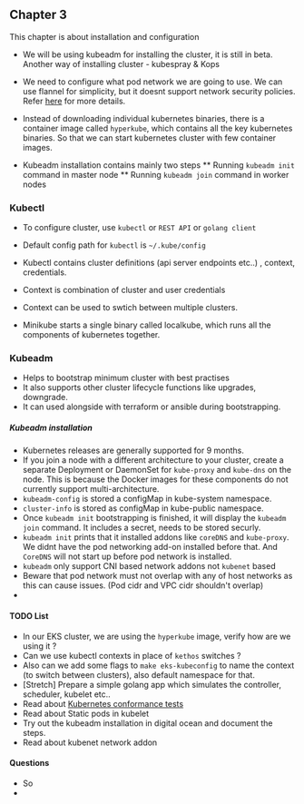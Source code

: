 ## Chapter 3
This chapter is about installation and configuration

* We will be using kubeadm for installing the cluster, it is still in beta. Another way of installing cluster - kubespray & Kops

* We need to configure what pod network we are going to use. We can use flannel for simplicity, but it doesnt support network security policies. Refer [here](https://github.com/coreos/flannel#networking-details) for more details.

* Instead of downloading individual kubernetes binaries, there is a container image called `hyperkube`, which contains all the key kubernetes binaries. So that we can start kubernetes cluster with few container images.

* Kubeadm installation contains mainly two steps 
    ** Running `kubeadm init` command in master node
    ** Running `kubeadm join` command in worker nodes

### Kubectl
* To configure cluster, use `kubectl` or `REST API` or `golang client`
* Default config path for `kubectl` is `~/.kube/config` 
* Kubectl contains cluster definitions (api server endpoints etc..) , context, credentials. 
* Context is combination of cluster and user credentials
* Context can be used to swtich between multiple clusters. 

* Minikube starts a single binary called localkube, which runs all the components of kubernetes together.

### Kubeadm
* Helps to bootstrap minimum cluster with best practises
* It also supports other cluster lifecycle functions like upgrades, downgrade. 
* It can used alongside with terraform or ansible during bootstrapping.
##### Kubeadm installation
* Kubernetes releases are generally supported for 9 months. 
* If you join a node with a different architecture to your cluster, create a separate Deployment or DaemonSet for `kube-proxy` and `kube-dns` on the node. This is because the Docker images for these components do not currently support multi-architecture.
* `kubeadm-config` is stored a configMap in kube-system namespace.
* `cluster-info` is stored as configMap in kube-public namespace.
* Once `kubeadm init` bootstrapping is finished, it will display the `kubeadm join` command. It includes a secret, needs to be stored securly.
*  `kubeadm init` prints that it installed addons like `coreDNS` and `kube-proxy`. We didnt have the pod networking add-on installed before that. And `CoreDNS` will not start up before pod network is installed.
* `kubeadm` only support CNI based network addons not `kubenet` based
* Beware that pod network must not overlap with any of host networks as this can cause issues. (Pod cidr and VPC cidr shouldn't overlap)
* 

#### TODO List
* In our EKS cluster, we are using the `hyperkube` image, verify how are we using it ?
* Can we use kubectl contexts in place of `kethos` switches ? 
* Also can we add some flags to `make eks-kubeconfig` to name the context (to switch between clusters), also default namespace for that. 
* [Stretch] Prepare a simple golang app which simulates the controller, scheduler, kubelet etc.. 
* Read about [Kubernetes conformance tests](https://kubernetes.io/blog/2017/10/software-conformance-certification/)
* Read about Static pods in kubelet 
* Try out the kubeadm installation in digital ocean and document the steps. 
* Read about kubenet network addon

#### Questions
* So 
* 